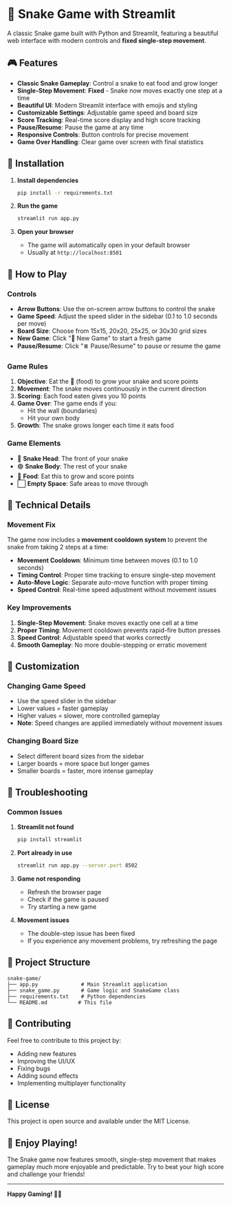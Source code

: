 # 🐍 Snake Game with Streamlit

A classic Snake game built with Python and Streamlit, featuring a beautiful web interface with modern controls and **fixed single-step movement**.

## 🎮 Features

- **Classic Snake Gameplay**: Control a snake to eat food and grow longer
- **Single-Step Movement**: **Fixed** - Snake now moves exactly one step at a time
- **Beautiful UI**: Modern Streamlit interface with emojis and styling
- **Customizable Settings**: Adjustable game speed and board size
- **Score Tracking**: Real-time score display and high score tracking
- **Pause/Resume**: Pause the game at any time
- **Responsive Controls**: Button controls for precise movement
- **Game Over Handling**: Clear game over screen with final statistics

## 🚀 Installation

1. **Install dependencies**
   ```bash
   pip install -r requirements.txt
   ```

2. **Run the game**
   ```bash
   streamlit run app.py
   ```

3. **Open your browser**
   - The game will automatically open in your default browser
   - Usually at `http://localhost:8501`

## 🎯 How to Play

### Controls
- **Arrow Buttons**: Use the on-screen arrow buttons to control the snake
- **Game Speed**: Adjust the speed slider in the sidebar (0.1 to 1.0 seconds per move)
- **Board Size**: Choose from 15x15, 20x20, 25x25, or 30x30 grid sizes
- **New Game**: Click "🔄 New Game" to start a fresh game
- **Pause/Resume**: Click "⏸️ Pause/Resume" to pause or resume the game

### Game Rules
1. **Objective**: Eat the 🍎 (food) to grow your snake and score points
2. **Movement**: The snake moves continuously in the current direction
3. **Scoring**: Each food eaten gives you 10 points
4. **Game Over**: The game ends if you:
   - Hit the wall (boundaries)
   - Hit your own body
5. **Growth**: The snake grows longer each time it eats food

### Game Elements
- 🐍 **Snake Head**: The front of your snake
- 🟢 **Snake Body**: The rest of your snake
- 🍎 **Food**: Eat this to grow and score points
- ⬜ **Empty Space**: Safe areas to move through

## 🔧 Technical Details

### Movement Fix
The game now includes a **movement cooldown system** to prevent the snake from taking 2 steps at a time:

- **Movement Cooldown**: Minimum time between moves (0.1 to 1.0 seconds)
- **Timing Control**: Proper time tracking to ensure single-step movement
- **Auto-Move Logic**: Separate auto-move function with proper timing
- **Speed Control**: Real-time speed adjustment without movement issues

### Key Improvements
1. **Single-Step Movement**: Snake moves exactly one cell at a time
2. **Proper Timing**: Movement cooldown prevents rapid-fire button presses
3. **Speed Control**: Adjustable speed that works correctly
4. **Smooth Gameplay**: No more double-stepping or erratic movement

## 🎨 Customization

### Changing Game Speed
- Use the speed slider in the sidebar
- Lower values = faster gameplay
- Higher values = slower, more controlled gameplay
- **Note**: Speed changes are applied immediately without movement issues

### Changing Board Size
- Select different board sizes from the sidebar
- Larger boards = more space but longer games
- Smaller boards = faster, more intense gameplay

## 🐛 Troubleshooting

### Common Issues

1. **Streamlit not found**
   ```bash
   pip install streamlit
   ```

2. **Port already in use**
   ```bash
   streamlit run app.py --server.port 8502
   ```

3. **Game not responding**
   - Refresh the browser page
   - Check if the game is paused
   - Try starting a new game

4. **Movement issues**
   - The double-step issue has been fixed
   - If you experience any movement problems, try refreshing the page

## 📁 Project Structure

```
snake-game/
├── app.py              # Main Streamlit application
├── snake_game.py       # Game logic and SnakeGame class
├── requirements.txt    # Python dependencies
└── README.md          # This file
```

## 🤝 Contributing

Feel free to contribute to this project by:
- Adding new features
- Improving the UI/UX
- Fixing bugs
- Adding sound effects
- Implementing multiplayer functionality

## 📄 License

This project is open source and available under the MIT License.

## 🎉 Enjoy Playing!

The Snake game now features smooth, single-step movement that makes gameplay much more enjoyable and predictable. Try to beat your high score and challenge your friends!

---

**Happy Gaming! 🐍🍎** 